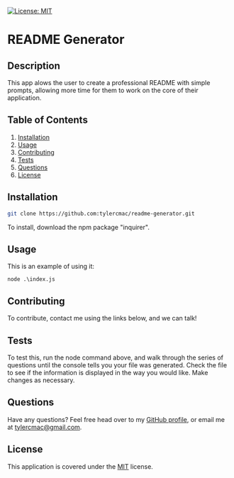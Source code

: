 
  [![License: MIT](https://img.shields.io/badge/License-MIT-yellow.svg)](https://opensource.org/licenses/MIT)
  # README Generator

  ## Description
  
  This app alows the user to create a professional README with simple prompts, allowing more time for them to work on the core of their application.
  
  ## Table of Contents
  
  1. [Installation](#installation)
  2. [Usage](#usage)
  3. [Contributing](#contributing)
  4. [Tests](#tests)
  5. [Questions](#questions)
  6. [License](#license)
  
  ## Installation
  
  ```bash
  git clone https://github.com:tylercmac/readme-generator.git
  ```
  To install, download the npm package "inquirer".

  ## Usage
  
  This is an example of using it:
  ```
  node .\index.js
  ```

  ## Contributing
  
  To contribute, contact me using the links below, and we can talk!
  
  
  ## Tests
  
  To test this, run the node command above, and walk through the series of questions until the console tells you your file was generated. Check the file to see if the information is displayed in the way you would like. Make changes as necessary.
  
  ## Questions
  
  Have any questions? Feel free head over to my [GitHub profile](https://github.com/tylercmac), or email me at tylercmac@gmail.com.
  
  ## License
  
  This application is covered under the [MIT](https://opensource.org/licenses/MIT) license.

